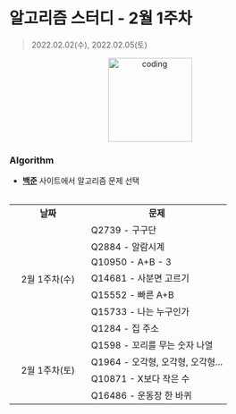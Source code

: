 # 알고리즘 스터디 - 2월 1주차

> 2022.02.02(수), 2022.02.05(토)

<p align="center">
  <img src="https://user-images.githubusercontent.com/66001046/152260938-51b1334f-297f-4092-8f37-f02dc9cd3a07.png" alt="coding" width="150px" />
</p>



### Algorithm

- [**백준**](https://www.acmicpc.net/) 사이트에서 알고리즘 문제 선택<br><br>
<table>
	<tr>
		<td align="center"><b>날짜</b></td>
		<td align="center"><b>문제</b></td>
	</tr>
	<tr>
		<td rowspan="7">&nbsp;&nbsp;&nbsp;2월 1주차(수)&nbsp;&nbsp;&nbsp;</td>
		<td>Q2739 - 구구단</td>
	</tr>
	<tr>
		<td>Q2884 - 알람시계</td>
	</tr>
	<tr>
		<td>Q10950 - A+B - 3</td>
	</tr>
	<tr>
		<td>Q14681 - 사분면 고르기</td>
	</tr>
	<tr>
		<td>Q15552 - 빠른 A+B</td>
	</tr>
	<tr>
		<td>Q15733 - 나는 누구인가</td>
	</tr>
	<tr>
		<td>Q1284 - 집 주소</td>
	</tr>
	<tr>
		<td rowspan="4">&nbsp;&nbsp;&nbsp;2월 1주차(토)&nbsp;&nbsp;&nbsp;</td>
		<td>Q1598 - 꼬리를 무는 숫자 나열</td>
	</tr>
	<tr>
		<td>Q1964 - 오각형, 오각형, 오각형...</td>
	</tr>
	<tr>
		<td>Q10871 - X보다 작은 수</td>
	</tr>
	<tr>
		<td>Q16486 - 운동장 한 바퀴</td>
	</tr>
</table>


